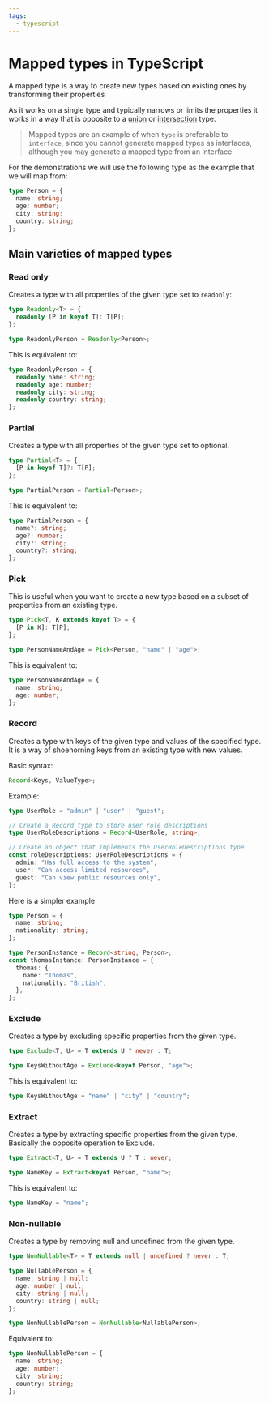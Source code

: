```yaml
---
tags:
  - typescript
---
```


# Mapped types in TypeScript

A mapped type is a way to create new types based on existing ones by
transforming their properties

As it works on a single type and typically narrows or limits the properties it
works in a way that is opposite to a [union]() or [intersection]() type.

> Mapped types are an example of when `type` is preferable to `interface`, since
> you cannot generate mapped types as interfaces, although you may generate a
> mapped type from an interface.

For the demonstrations we will use the following type as the example that we
will map from:

```ts
type Person = {
  name: string;
  age: number;
  city: string;
  country: string;
};
```

## Main varieties of mapped types

### Read only

Creates a type with all properties of the given type set to `readonly`:

```ts
type Readonly<T> = {
  readonly [P in keyof T]: T[P];
};

type ReadonlyPerson = Readonly<Person>;
```

This is equivalent to:

```ts
type ReadonlyPerson = {
  readonly name: string;
  readonly age: number;
  readonly city: string;
  readonly country: string;
};
```

### Partial

Creates a type with all properties of the given type set to optional.

```ts
type Partial<T> = {
  [P in keyof T]?: T[P];
};

type PartialPerson = Partial<Person>;
```

This is equivalent to:

```ts
type PartialPerson = {
  name?: string;
  age?: number;
  city?: string;
  country?: string;
};
```

### Pick

This is useful when you want to create a new type based on a subset of
properties from an existing type.

```ts
type Pick<T, K extends keyof T> = {
  [P in K]: T[P];
};

type PersonNameAndAge = Pick<Person, "name" | "age">;
```

This is equivalent to:

```ts
type PersonNameAndAge = {
  name: string;
  age: number;
};
```

### Record

Creates a type with keys of the given type and values of the specified type. It
is a way of shoehorning keys from an existing type with new values.

Basic syntax:

```ts
Record<Keys, ValueType>;
```

Example:

```ts
type UserRole = "admin" | "user" | "guest";

// Create a Record type to store user role descriptions
type UserRoleDescriptions = Record<UserRole, string>;

// Create an object that implements the UserRoleDescriptions type
const roleDescriptions: UserRoleDescriptions = {
  admin: "Has full access to the system",
  user: "Can access limited resources",
  guest: "Can view public resources only",
};
```

Here is a simpler example

```ts
type Person = {
  name: string;
  nationality: string;
};

type PersonInstance = Record<string, Person>;
const thomasInstance: PersonInstance = {
  thomas: {
    name: "Thomas",
    nationality: "British",
  },
};
```

### Exclude

Creates a type by excluding specific properties from the given type.

```ts
type Exclude<T, U> = T extends U ? never : T;

type KeysWithoutAge = Exclude<keyof Person, "age">;
```

This is equivalent to:

```ts
type KeysWithoutAge = "name" | "city" | "country";
```

### Extract

Creates a type by extracting specific properties from the given type. Basically
the opposite operation to Exclude.

```ts
type Extract<T, U> = T extends U ? T : never;

type NameKey = Extract<keyof Person, "name">;
```

This is equivalent to:

```ts
type NameKey = "name";
```

### Non-nullable

Creates a type by removing null and undefined from the given type.

```ts
type NonNullable<T> = T extends null | undefined ? never : T;

type NullablePerson = {
  name: string | null;
  age: number | null;
  city: string | null;
  country: string | null;
};

type NonNullablePerson = NonNullable<NullablePerson>;
```

Equivalent to:

```ts
type NonNullablePerson = {
  name: string;
  age: number;
  city: string;
  country: string;
};
```
